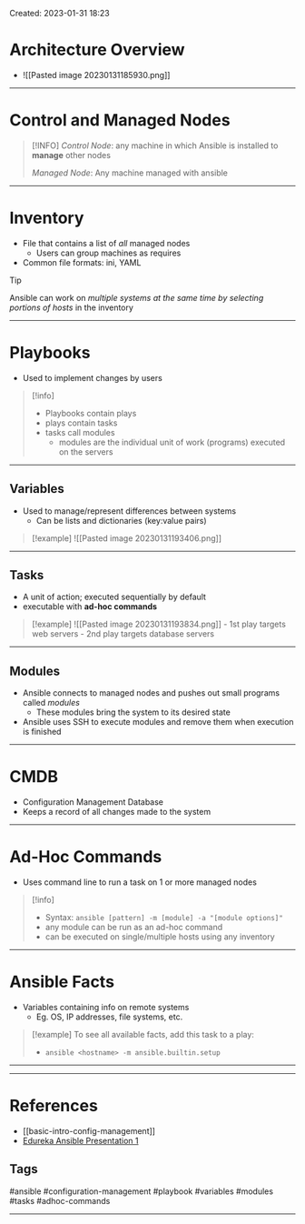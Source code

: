 Created: 2023-01-31 18:23

# Architecture Overview
- ![[Pasted image 20230131185930.png]]
----
# Control and Managed Nodes
>[!INFO]
>_Control Node_: any machine in which Ansible is installed to **manage** other nodes
>
>_Managed Node_: Any machine managed with ansible

---
# Inventory
- File that contains a list of _all_ managed nodes
	- Users can group machines as requires
- Common file formats: ini, YAML
>[!tip]
>Ansible can work on _multiple systems at the same time by selecting *portions* of hosts_ in the inventory
 
---
# Playbooks 
- Used to implement changes by users
> [!info]
> - Playbooks contain plays
> - plays contain tasks
> - tasks call modules
> 	- modules are the individual unit of work (programs) executed on the servers

---
## Variables
- Used to manage/represent differences between systems
	- Can be lists and dictionaries (key:value pairs)
> [!example]
> ![[Pasted image 20230131193406.png]]

---

## Tasks
- A unit of action; executed sequentially by default
- executable with **ad-hoc commands**
> [!example]
> ![[Pasted image 20230131193834.png]]
> 		- 1st play targets web servers
> 		- 2nd play targets database servers

---
## Modules
- Ansible connects to managed nodes and pushes out small programs called _modules_
	- These modules bring the system to its desired state
- Ansible uses SSH to execute modules and remove them when execution is finished
---
# CMDB
- Configuration Management Database
- Keeps a record of all changes made to the system
---
# Ad-Hoc Commands
- Uses command line to run a task on 1 or more managed nodes
> [!info]
> - Syntax: `ansible [pattern] -m [module] -a "[module options]"`
> - any module can be run as an ad-hoc command
> - can be executed on single/multiple hosts using any inventory

---
# Ansible Facts
- Variables containing info on remote systems
	- Eg. OS, IP addresses, file systems, etc.
>[!example]
>To see all available facts, add this task to a play:
>	- `ansible <hostname> -m ansible.builtin.setup`

---


---
# References
- [[basic-intro-config-management]]
- [Edureka Ansible Presentation 1](https://learning.edureka.co/classroom/presentation/1483/12387/1479293?tab=CourseContent)

## Tags
#ansible
#configuration-management
#playbook
#variables
#modules
#tasks
#adhoc-commands

---